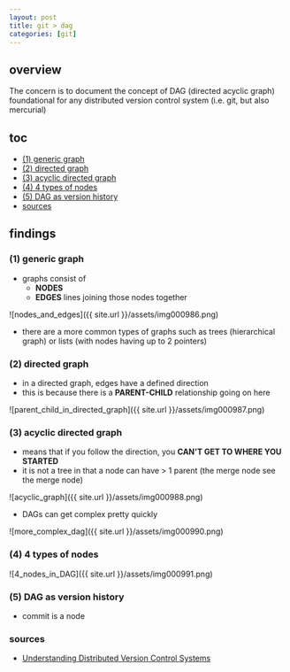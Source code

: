 ```yaml
---
layout: post
title: git > dag
categories: [git]
---
```

## overview
The concern is to document the concept of DAG (directed acyclic graph) foundational for any distributed version control system (i.e. git, but also mercurial)


## toc
<!-- TOC -->

- [(1) generic graph](#1-generic-graph)
- [(2) directed graph](#2-directed-graph)
- [(3) acyclic directed graph](#3-acyclic-directed-graph)
- [(4) 4 types of nodes](#4-4-types-of-nodes)
- [(5) DAG as version history](#5-dag-as-version-history)
- [sources](#sources)

<!-- /TOC -->

## findings
### (1) generic graph
* graphs consist of
    * **NODES**
    * **EDGES** lines joining those nodes together

![nodes_and_edges]({{ site.url }}/assets/img000986.png)

* there are a more common types of graphs such as trees (hierarchical graph) or lists (with nodes having up to 2 pointers)

### (2) directed graph
* in a directed graph, edges have a defined direction
* this is because there is a **PARENT-CHILD** relationship going on here

![parent_child_in_directed_graph]({{ site.url }}/assets/img000987.png)

### (3) acyclic directed graph
* means that if you follow the direction, you **CAN'T GET TO WHERE YOU STARTED**
* it is not a tree in that a node can have > 1 parent (the merge node see the merge node)

![acyclic_graph]({{ site.url }}/assets/img000988.png)

* DAGs can get complex pretty quickly

![more_complex_dag]({{ site.url }}/assets/img000990.png)

### (4) 4 types of nodes

![4_nodes_in_DAG]({{ site.url }}/assets/img000991.png)

### (5) DAG as version history
* commit is a node

### sources
* [Understanding Distributed Version Control Systems](https://app.pluralsight.com/library/courses/understanding-distributed-version-control-systems/table-of-contents)